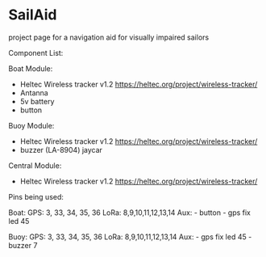 # SailAid
project page for a navigation aid for visually impaired sailors


Component List:

Boat Module:
- Heltec Wireless tracker v1.2 https://heltec.org/project/wireless-tracker/
- Antanna
- 5v battery
- button

Buoy Module:
-  Heltec Wireless tracker v1.2 https://heltec.org/project/wireless-tracker/
- buzzer (LA-8904) jaycar

Central Module:
- Heltec Wireless tracker v1.2 https://heltec.org/project/wireless-tracker/


Pins being used:

Boat:
    GPS:
    3, 33, 34, 35, 36
    LoRa:
    8,9,10,11,12,13,14
    Aux:
    - button 
    - gps fix led 45

Buoy:
    GPS:
    3, 33, 34, 35, 36
    LoRa:
    8,9,10,11,12,13,14
    Aux:
    - gps fix led 45
    - buzzer 7

